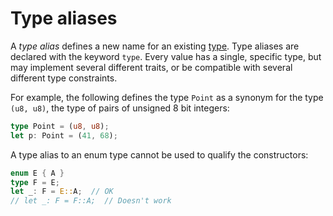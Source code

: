 # Type aliases

A _type alias_ defines a new name for an existing [type]. Type aliases are
declared with the keyword `type`. Every value has a single, specific type, but
may implement several different traits, or be compatible with several different
type constraints.

[type]: types.html

For example, the following defines the type `Point` as a synonym for the type
`(u8, u8)`, the type of pairs of unsigned 8 bit integers:

```rust
type Point = (u8, u8);
let p: Point = (41, 68);
```

A type alias to an enum type cannot be used to qualify the constructors:

```rust
enum E { A }
type F = E;
let _: F = E::A;  // OK
// let _: F = F::A;  // Doesn't work
```
